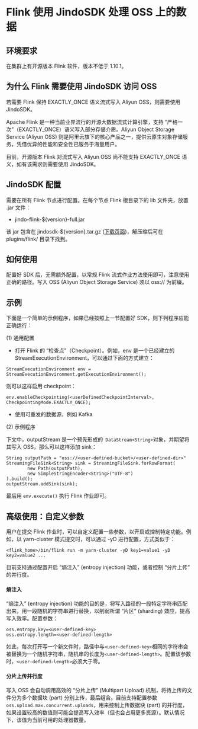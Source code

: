 # Flink 使用 JindoSDK 处理 OSS 上的数据

## 环境要求

在集群上有开源版本 Flink 软件，版本不低于 1.10.1。

## 为什么 Flink 需要使用 JindoSDK 访问 OSS

若需要 Flink 保持 EXACTLY_ONCE 语义流式写入 Aliyun OSS，则需要使用 JindoSDK。

Apache Flink 是一种当前业界流行的开源大数据流式计算引擎，支持 “严格一次”（EXACTLY_ONCE）语义写入部分存储介质。Aliyun Object Storage Service (Aliyun OSS) 则是阿里云旗下的核心产品之一，提供云原生对象存储服务，凭借优异的性能和安全性已服务于海量用户。

目前，开源版本 Flink 对流式写入 Aliyun OSS 尚不能支持 EXACTLY_ONCE 语义，如有该需求则需要使用 JindoSDK。

## JindoSDK 配置

需要在所有 Flink 节点进行配置。在每个节点 Flink 根目录下的 lib 文件夹，放置 .jar 文件：
* jindo-flink-${version}-full.jar

该 jar 包含在 jindosdk-${version}.tar.gz ([下载页面](/docs/user/4.x/jindodata_download.md))，解压缩后可在 plugins/flink/ 目录下找到。

## 如何使用

配置好 SDK 后，无需额外配置，以常规 Flink 流式作业方法使用即可，注意使用正确的路径。写入 OSS (Aliyun Object Storage Service) 须以 oss:// 为前缀。

## 示例

下面是一个简单的示例程序，如果已经按照上一节配置好 SDK，则下列程序应能正确运行：

(1) 通用配置

* 打开 Flink 的 “检查点”（Checkpoint）。例如，env 是一个已经建立的 StreamExecutionEnvironment，可以通过下面的方式建立：
```
StreamExecutionEnvironment env = StreamExecutionEnvironment.getExecutionEnvironment();
```
则可以这样启用 checkpoint：
```
env.enableCheckpointing(<userDefinedCheckpointInterval>, CheckpointingMode.EXACTLY_ONCE);
```

* 使用可重发的数据源，例如 Kafka

(2) 示例程序

下文中，outputStream 是一个预先形成的` DataStream<String>`对象，并期望将其写入 OSS，那么可以这样添加 sink：
```
String outputPath = "oss://<user-defined-bucket>/<user-defined-dir>"
StreamingFileSink<String> sink = StreamingFileSink.forRowFormat(
        new Path(outputPath),
        new SimpleStringEncoder<String>("UTF-8")
).build();
outputStream.addSink(sink);
```
最后用 `env.execute()` 执行 Flink 作业即可。

## 高级使用：自定义参数

用户在提交 Flink 作业时，可以自定义配置一些参数，以开启或控制特定功能。例如，以 yarn-cluster 模式提交时，可以通过 -yD 进行配置，方式类似于：
```
<flink_home>/bin/flink run -m yarn-cluster -yD key1=value1 -yD key2=value2 ...
```

目前支持通过配置开启 “熵注入” (entropy injection) 功能，或者控制 “分片上传” 的并行度。

#### 熵注入

“熵注入” (entropy injection) 功能的目的是，将写入路径的一段特定字符串匹配出来，用一段随机的字符串进行替换，以削弱所谓 “片区” (sharding) 效应，提高写入效率。配置参数：
```
oss.entropy.key=<user-defined-key>
oss.entropy.length=<user-defined-length>
```
如此，每次打开写一个新文件时，路径中与`<user-defined-key>`相同的字符串会被替换为一个随机字符串，随机串的长度为`<user-defined-length>`。配置该参数时，`<user-defined-length>`必须大于零。

#### 分片上传并行度

写入 OSS 会自动调用高效的 “分片上传” (Multipart Upload) 机制，将待上传的文件分为多个数据块 (part) 分别上传，最后组合。目前支持配置参数`oss.upload.max.concurrent.uploads`，用来控制上传数据块 (part) 的并行度，如果设置较高的数值则可能会提高写入效率（但也会占用更多资源）。默认情况下，该值为当前可用的处理器数量。
